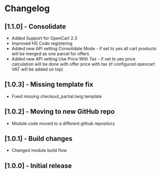 # Changelog

## [1.1.0] - Consolidate
- Added Support for OpenCart 2.3
- Improved HS Code registering
- Added new API setting Consolidate Mode - if set to yes all cart products will be merged as one parcel for offers
- Added new API setting Use Price With Tax - if set to yes price calculation will be done with offer price with tax (if configured opencart VAT will be added on top)

## [1.0.3] - Missing template fix
- Fixed missing checkout_partial.twig template

## [1.0.2] - Moving to new GitHub repo
- Module code moved to a different github repository

## [1.0.1] - Build changes
- Changed module build flow

## [1.0.0] - Initial release
